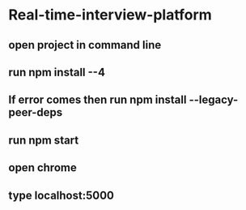 # Real-time-interview-platform
 ## open project in command line
## run npm install --4 
## If error comes then run npm install --legacy-peer-deps
## run npm start
## open chrome
## type localhost:5000
